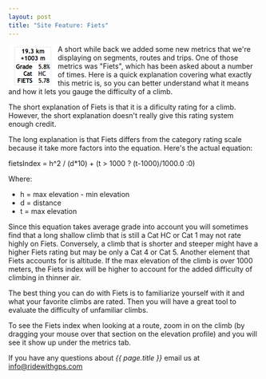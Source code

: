 ```yaml
---
layout: post
title: "Site Feature: Fiets"
---
```

<img style="float:left;" src="/images/post_images/fiets.png"> A short
while back we added some new metrics that we're displaying on
segments, routes and trips. One of those metrics was "Fiets", which
has been asked about a number of times. Here is a quick explanation
covering what exactly this metric is, so you can better understand
what it means and how it lets you gauge the difficulty of a climb.

The short explanation of Fiets is that it is a dificulty rating for a climb. However, the short explanation doesn't really give this rating system enough credit.

The long explanation is that Fiets differs from the category rating
scale because it take more factors into the equation. Here's the
actual equation:

fietsIndex = h^2 / (d&#42;10) + (t > 1000 ? (t-1000)/1000.0 :0)

Where: 

- h = max elevation - min elevation
- d = distance
- t = max elevation

Since this equation takes average grade into account you will
sometimes find that a long shallow climb that is still a Cat HC or Cat
1 may not rate highly on Fiets. Conversely, a climb that is shorter
and steeper might have a higher Fiets rating but may be only a Cat 4
or Cat 5. Another element that Fiets accounts for is altitude. If the
max elevation of the climb is over 1000 meters, the Fiets index will
be higher to account for the added difficulty of climbing in thinner air.

The best thing you can do with Fiets is to familiarize yourself with
it and what your favorite climbs are rated. Then you will have a great
tool to evaluate the difficulty of unfamiliar climbs.

To see the Fiets index when looking at a route, zoom in on the
climb (by dragging your mouse over that section on the elevation profile) and you will see it show up under the metrics tab.

If you have any questions about *{{ page.title }}* email us at <a href="mailto:info@ridewithgps.com">info@ridewithgps.com</a>
